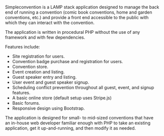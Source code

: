 Simpleconvention is a LAMP stack application designed to manage the back end of running a convention (comic book conventions, home and garden conventions, etc.) and provide a front end accessible to the public with which they can interact with the convention.

The application is written in procedural PHP without the use of any framework and with few dependencies.

Features include:

* Site registration for users.
* Convention badge purchase and registration for users.
* Convention store.
* Event creation and listing.
* Guest speaker entry and listing.
* User event and guest speaker signup.
* Scheduling conflict prevention throughout all guest, event, and signup features.
* A basic online store (default setup uses Stripe.js)
* Basic forums.
* Responsive design using Bootstrap.

The application is designed for small- to mid-sized conventions that have an in-house web developer familiar enough with PHP to take an existing application, get it up-and-running, and then modify it as needed.
